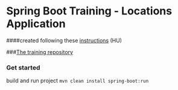 # Spring Boot Training - Locations Application

####created following these [instructions](https://github.com/Training360/javax-mcr-public/blob/master/gyakorlati-feladat.md) (HU)

###[The training repository](https://github.com/Training360/javax-mcr-public)

### Get started
build and run project
`mvn clean install spring-boot:run`
